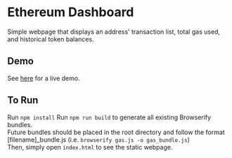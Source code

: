 # Ethereum Dashboard
Simple webpage that displays an address' transaction list, total gas used, and historical token balances.

## Demo
See [here](https://yangevelyn.github.io/eth_page/) for a live demo.

## To Run 
Run `npm install`
Run `npm run build` to generate all existing Browserify bundles.    
Future bundles should be placed in the root directory and follow the format [filename]_bundle.js (i.e. `browserify gas.js -o gas_bundle.js`)  
Then, simply open `index.html` to see the static webpage.

